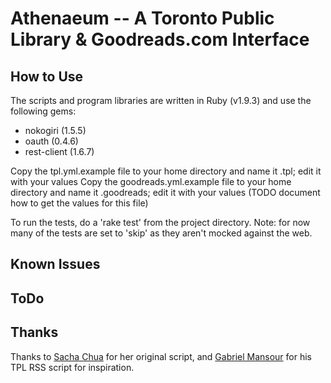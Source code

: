 Athenaeum -- A Toronto Public Library & Goodreads.com Interface
===============================================================

How to Use
----------

The scripts and program libraries are written in Ruby (v1.9.3) and use the following gems:
* nokogiri (1.5.5)
* oauth (0.4.6)
* rest-client (1.6.7)

Copy the tpl.yml.example file to your home directory and name it .tpl; edit it with your values
Copy the goodreads.yml.example file to your home directory and name it .goodreads; edit it with your values (TODO document how to get the values for this file)

To run the tests, do a 'rake test' from the project directory.  Note: for now many of the tests are set to 'skip' as they aren't mocked against the web.

Known Issues
------------


ToDo
----


Thanks
------
Thanks to [Sacha Chua](http://sachachua.com/blog/2009/03/new-library-reminder-script/) for her original script, and [Gabriel Mansour](https://github.com/gabrielmansour/tpl-rss/blob/master/tpl-rss.rb) for his TPL RSS script for inspiration.
